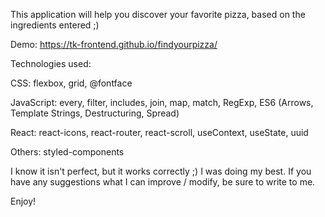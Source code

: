 This application will help you discover your favorite pizza, based on the ingredients entered ;)

Demo: https://tk-frontend.github.io/findyourpizza/

Technologies used:

CSS: flexbox, grid, @fontface

JavaScript: every, filter, includes, join, map, match, RegExp, ES6 (Arrows, Template Strings, Destructuring, Spread)

React: react-icons, react-router, react-scroll, useContext, useState, uuid

Others: styled-components

I know it isn't perfect, but it works correctly ;) I was doing my best.
If you have any suggestions what I can improve / modify, be sure to write to me.

Enjoy!